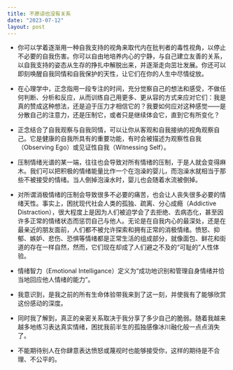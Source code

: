 ```yaml
---
title: 不原谅也没有关系
date: "2023-07-12"
layout: post
---
```


- 你可以学着逐渐用一种自我支持的视角来取代内在批判者的毒性视角，以停止不必要的自我伤害。你可以自由地培养内心的宁静，与自己建立友善的关系，以自我支持的姿态从生存的挣扎中解脱出来，并逐渐走向茁壮发展。你还可以即刻唤醒自我同情和自我保护的天性，让它们在你的人生中尽情绽放。

- 在心理学中，正念指用一段专注的时间，充分觉察自己的想法和感受，不做任何判断、分析和反应，从而训练自己用更多、更从容的方式来应对它们：我是真的赞成这种想法，还是迫于压力才相信它的？我要如何应对这种感觉——是分散自己的注意力，还是压制它，或者只是继续体会它，直到它有所变化？

- 正念结合了自我观察与自我同情，可以让你从客观和自我接纳的视角观察自己。它是健康的自我所具有的重要功能，有时会被描述为观察性自我（Observing Ego）或见证性自我（Witnessing Self）。

- 压制情绪光谱的某一端，往往也会导致对所有情绪的压制，于是人就会变得麻木。我们可以把积极的情绪能量比作一个在泡澡的婴儿，而泡澡水就相当于那些不被接受的情绪。当人倒掉泡澡水时，婴儿也会随着水流被倒掉。

- 对所谓消极情绪的压制会导致很多不必要的痛苦，也会让人丧失很多必要的情绪天性。事实上，困扰现代社会人类的孤独、疏离、分心成瘾（Addictive Distraction），很大程度上是因为人们被迫学会了去拒绝、去病态化，甚至因许多正常的情绪状态而惩罚自己与他人。无论是在自我内心的最深处，还是在最亲近的朋友面前，人们都不被允许探索和拥有正常的消极情绪。愤怒、抑郁、嫉妒、悲伤、恐惧等情绪都是正常生活的组成部分，就像面包、鲜花和街道的存在一样自然，然而，它们现在却成了人们避之不及的“可耻的”人性体验。

- 情绪智力（Emotional Intelligance）定义为“成功地识别和管理自身情绪并恰当地回应他人情绪的能力”。

- 我意识到，是我之前的所有生命体验带我来到了这一刻，并使我有了能够欣赏这份感动的深度。

- 同时我了解到，真正的亲密关系取决于我分享了多少自己的脆弱。随着我越来越多地练习表达真实情绪，困扰我前半生的孤独感像冰川融化般一点点消失了。

- 不能期待别人在你肆意表达愤怒或蔑视时也能够接受你，这样的期待是不合理、不公平的。

